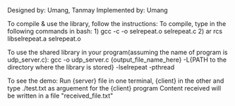 Designed by: Umang, Tanmay
Implemented by: Umang

To compile & use the library, follow the instructions:
  To compile, type in the following commands in bash:
    1) gcc -c -o selrepeat.o selrepeat.c 
    2) ar rcs libselrepeat.a selrepeat.o
  
  To use the shared library in your program(assuming the name of program is udp_server.c):
    gcc -o udp_server.c {output_file_name_here} -L{PATH to the directory where the library is stored} -lselrepeat -pthread
  
  To see the demo:
  Run {server} file in one terminal, {client} in the other and type ./test.txt as arguement for the {client} program
  Content received will be written in a file "received_file.txt"


    
